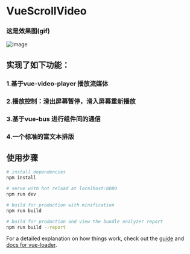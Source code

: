 # VueScrollVideo
### 这是效果图(gif)
![image](https://github.com/94007boy/VueScrollVideo/tree/master/static/gif_20180629_164219.gif)
## 实现了如下功能：
### 1.基于vue-video-player 播放流媒体
### 2.播放控制：滑出屏幕暂停，滑入屏幕重新播放
### 3.基于vue-bus 进行组件间的通信
### 4.一个标准的富文本排版

## 使用步骤

``` bash
# install dependencies
npm install

# serve with hot reload at localhost:8080
npm run dev

# build for production with minification
npm run build

# build for production and view the bundle analyzer report
npm run build --report
```

For a detailed explanation on how things work, check out the [guide](http://vuejs-templates.github.io/webpack/) and [docs for vue-loader](http://vuejs.github.io/vue-loader).
